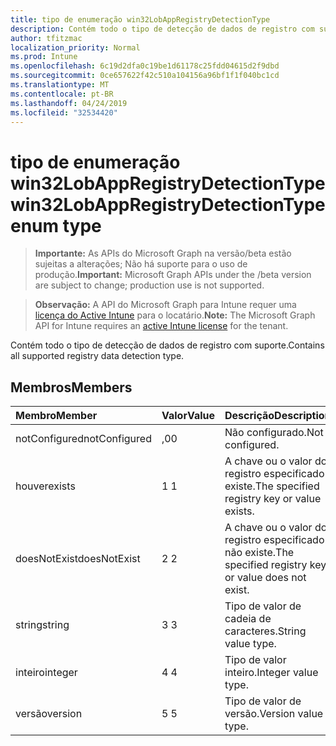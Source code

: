 ```yaml
---
title: tipo de enumeração win32LobAppRegistryDetectionType
description: Contém todo o tipo de detecção de dados de registro com suporte.
author: tfitzmac
localization_priority: Normal
ms.prod: Intune
ms.openlocfilehash: 6c19d2dfa0c19be1d61178c25fdd04615d2f9dbd
ms.sourcegitcommit: 0ce657622f42c510a104156a96bf1f1f040bc1cd
ms.translationtype: MT
ms.contentlocale: pt-BR
ms.lasthandoff: 04/24/2019
ms.locfileid: "32534420"
---
```

# <a name="win32lobappregistrydetectiontype-enum-type"></a><span data-ttu-id="ab7a9-103">tipo de enumeração win32LobAppRegistryDetectionType</span><span class="sxs-lookup"><span data-stu-id="ab7a9-103">win32LobAppRegistryDetectionType enum type</span></span>

> <span data-ttu-id="ab7a9-104">**Importante:** As APIs do Microsoft Graph na versão/beta estão sujeitas a alterações; Não há suporte para o uso de produção.</span><span class="sxs-lookup"><span data-stu-id="ab7a9-104">**Important:** Microsoft Graph APIs under the /beta version are subject to change; production use is not supported.</span></span>

> <span data-ttu-id="ab7a9-105">**Observação:** A API do Microsoft Graph para Intune requer uma [licença do Active Intune](https://go.microsoft.com/fwlink/?linkid=839381) para o locatário.</span><span class="sxs-lookup"><span data-stu-id="ab7a9-105">**Note:** The Microsoft Graph API for Intune requires an [active Intune license](https://go.microsoft.com/fwlink/?linkid=839381) for the tenant.</span></span>

<span data-ttu-id="ab7a9-106">Contém todo o tipo de detecção de dados de registro com suporte.</span><span class="sxs-lookup"><span data-stu-id="ab7a9-106">Contains all supported registry data detection type.</span></span>

## <a name="members"></a><span data-ttu-id="ab7a9-107">Membros</span><span class="sxs-lookup"><span data-stu-id="ab7a9-107">Members</span></span>
|<span data-ttu-id="ab7a9-108">Membro</span><span class="sxs-lookup"><span data-stu-id="ab7a9-108">Member</span></span>|<span data-ttu-id="ab7a9-109">Valor</span><span class="sxs-lookup"><span data-stu-id="ab7a9-109">Value</span></span>|<span data-ttu-id="ab7a9-110">Descrição</span><span class="sxs-lookup"><span data-stu-id="ab7a9-110">Description</span></span>|
|:---|:---|:---|
|<span data-ttu-id="ab7a9-111">notConfigured</span><span class="sxs-lookup"><span data-stu-id="ab7a9-111">notConfigured</span></span>|<span data-ttu-id="ab7a9-112">,0</span><span class="sxs-lookup"><span data-stu-id="ab7a9-112">0</span></span>|<span data-ttu-id="ab7a9-113">Não configurado.</span><span class="sxs-lookup"><span data-stu-id="ab7a9-113">Not configured.</span></span>|
|<span data-ttu-id="ab7a9-114">houver</span><span class="sxs-lookup"><span data-stu-id="ab7a9-114">exists</span></span>|<span data-ttu-id="ab7a9-115">1 </span><span class="sxs-lookup"><span data-stu-id="ab7a9-115">1</span></span>|<span data-ttu-id="ab7a9-116">A chave ou o valor do registro especificado existe.</span><span class="sxs-lookup"><span data-stu-id="ab7a9-116">The specified registry key or value exists.</span></span>|
|<span data-ttu-id="ab7a9-117">doesNotExist</span><span class="sxs-lookup"><span data-stu-id="ab7a9-117">doesNotExist</span></span>|<span data-ttu-id="ab7a9-118">2 </span><span class="sxs-lookup"><span data-stu-id="ab7a9-118">2</span></span>|<span data-ttu-id="ab7a9-119">A chave ou o valor do registro especificado não existe.</span><span class="sxs-lookup"><span data-stu-id="ab7a9-119">The specified registry key or value does not exist.</span></span>|
|<span data-ttu-id="ab7a9-120">string</span><span class="sxs-lookup"><span data-stu-id="ab7a9-120">string</span></span>|<span data-ttu-id="ab7a9-121">3 </span><span class="sxs-lookup"><span data-stu-id="ab7a9-121">3</span></span>|<span data-ttu-id="ab7a9-122">Tipo de valor de cadeia de caracteres.</span><span class="sxs-lookup"><span data-stu-id="ab7a9-122">String value type.</span></span>|
|<span data-ttu-id="ab7a9-123">inteiro</span><span class="sxs-lookup"><span data-stu-id="ab7a9-123">integer</span></span>|<span data-ttu-id="ab7a9-124">4 </span><span class="sxs-lookup"><span data-stu-id="ab7a9-124">4</span></span>|<span data-ttu-id="ab7a9-125">Tipo de valor inteiro.</span><span class="sxs-lookup"><span data-stu-id="ab7a9-125">Integer value type.</span></span>|
|<span data-ttu-id="ab7a9-126">versão</span><span class="sxs-lookup"><span data-stu-id="ab7a9-126">version</span></span>|<span data-ttu-id="ab7a9-127">5 </span><span class="sxs-lookup"><span data-stu-id="ab7a9-127">5</span></span>|<span data-ttu-id="ab7a9-128">Tipo de valor de versão.</span><span class="sxs-lookup"><span data-stu-id="ab7a9-128">Version value type.</span></span>|





